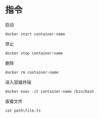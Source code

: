 # 指令

启动
```
docker start container-name
```

停止
```
docker stop container-name
```

删除
```
docker rm container-name
```

进入容器终端
```
docker exec -it container-name /bin/bash 
```

查看文件
```
cat path\file.ts
```